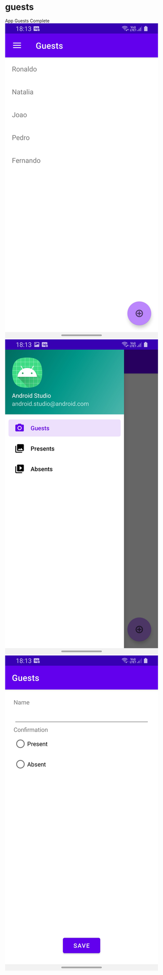 # guests
App Guests Complete
![alt text](https://github.com/luiscastrodev/guests/blob/main/Screenshot_20201120-181306_Guests%5B1%5D.jpg)
![alt text](https://github.com/luiscastrodev/guests/blob/main/Screenshot_20201120-181315_Guests%5B1%5D.jpg)
![alt text](https://github.com/luiscastrodev/guests/blob/main/Screenshot_20201120-181323_Guests%5B1%5D.jpg)
